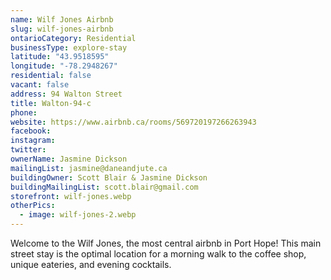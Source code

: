 ```yaml
---
name: Wilf Jones Airbnb
slug: wilf-jones-airbnb
ontarioCategory: Residential
businessType: explore-stay
latitude: "43.9518595"
longitude: "-78.2948267"
residential: false
vacant: false
address: 94 Walton Street
title: Walton-94-c
phone:
website: https://www.airbnb.ca/rooms/569720197266263943
facebook:
instagram:
twitter:
ownerName: Jasmine Dickson
mailingList: jasmine@daneandjute.ca
buildingOwner: Scott Blair & Jasmine Dickson
buildingMailingList: scott.blair@gmail.com
storefront: wilf-jones.webp
otherPics:
  - image: wilf-jones-2.webp
---
```


Welcome to the Wilf Jones, the most central airbnb in Port Hope! This main street stay is the optimal location for a
morning walk to the coffee shop, unique eateries, and evening cocktails.

